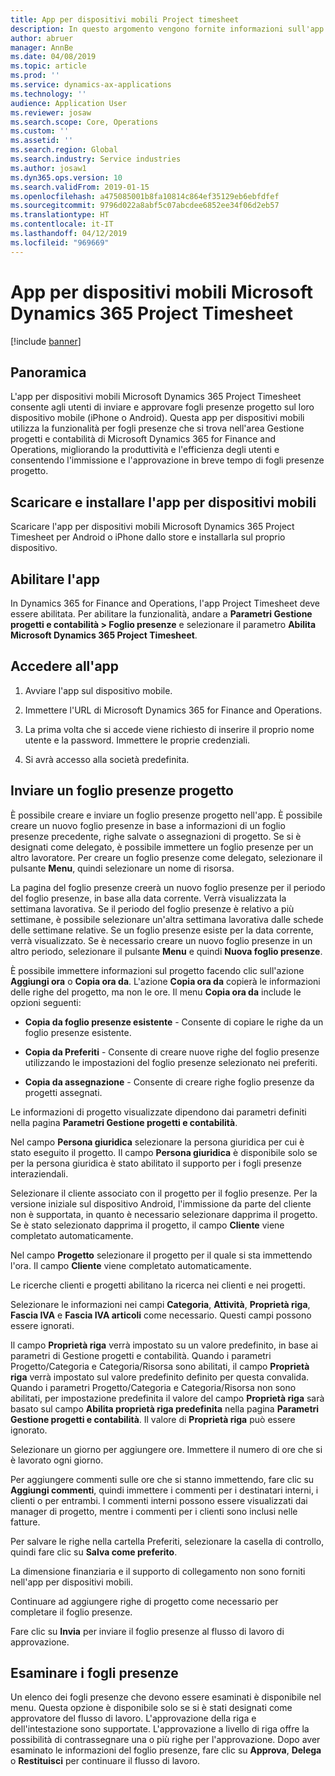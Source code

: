 ```yaml
---
title: App per dispositivi mobili Project timesheet
description: In questo argomento vengono fornite informazioni sull'app per dispositivi mobili Microsoft Dynamics 365 Project Timesheet. L'app per dispositivi mobili Project Timesheet consente agli utenti di inviare e approvare fogli presenze progetto sul loro dispositivo mobile.
author: abruer
manager: AnnBe
ms.date: 04/08/2019
ms.topic: article
ms.prod: ''
ms.service: dynamics-ax-applications
ms.technology: ''
audience: Application User
ms.reviewer: josaw
ms.search.scope: Core, Operations
ms.custom: ''
ms.assetid: ''
ms.search.region: Global
ms.search.industry: Service industries
ms.author: josaw1
ms.dyn365.ops.version: 10
ms.search.validFrom: 2019-01-15
ms.openlocfilehash: a475085001b8fa10814c864ef35129eb6ebfdfef
ms.sourcegitcommit: 9796d022a8abf5c07abcdee6852ee34f06d2eb57
ms.translationtype: HT
ms.contentlocale: it-IT
ms.lasthandoff: 04/12/2019
ms.locfileid: "969669"
---
```

# <a name="microsoft-dynamics-365-project-timesheet-mobile-application"></a>App per dispositivi mobili Microsoft Dynamics 365 Project Timesheet

[!include [banner](../includes/banner.md)]

## <a name="overview"></a>Panoramica

L'app per dispositivi mobili Microsoft Dynamics 365 Project Timesheet consente agli utenti di inviare e approvare fogli presenze progetto sul loro dispositivo mobile (iPhone o Android). Questa app per dispositivi mobili utilizza la funzionalità per fogli presenze che si trova nell'area Gestione progetti e contabilità di Microsoft Dynamics 365 for Finance and Operations, migliorando la produttività e l'efficienza degli utenti e consentendo l'immissione e l'approvazione in breve tempo di fogli presenze progetto.

## <a name="download-and-install-the-mobile-app"></a>Scaricare e installare l'app per dispositivi mobili

Scaricare l'app per dispositivi mobili Microsoft Dynamics 365 Project Timesheet per Android o iPhone dallo store e installarla sul proprio dispositivo.

## <a name="enable-the-app"></a>Abilitare l'app 

In Dynamics 365 for Finance and Operations, l'app Project Timesheet deve essere abilitata. Per abilitare la funzionalità, andare a **Parametri Gestione progetti e contabilità \> Foglio presenze** e selezionare il parametro **Abilita Microsoft Dynamics 365 Project Timesheet**.

## <a name="sign-in-to-the-app"></a>Accedere all'app

1.  Avviare l'app sul dispositivo mobile.

2.  Immettere l'URL di Microsoft Dynamics 365 for Finance and Operations.

3.  La prima volta che si accede viene richiesto di inserire il proprio nome utente e la password. Immettere le proprie credenziali.

4.  Si avrà accesso alla società predefinita.

## <a name="submit-a-project-timesheet"></a>Inviare un foglio presenze progetto

È possibile creare e inviare un foglio presenze progetto nell'app. È possibile creare un nuovo foglio presenze in base a informazioni di un foglio presenze precedente, righe salvate o assegnazioni di progetto. Se si è designati come delegato, è possibile immettere un foglio presenze per un altro lavoratore. Per creare un foglio presenze come delegato, selezionare il pulsante **Menu**, quindi selezionare un nome di risorsa.

La pagina del foglio presenze creerà un nuovo foglio presenze per il periodo del foglio presenze, in base alla data corrente. Verrà visualizzata la settimana lavorativa. Se il periodo del foglio presenze è relativo a più settimane, è possibile selezionare un'altra settimana lavorativa dalle schede delle settimane relative.
Se un foglio presenze esiste per la data corrente, verrà visualizzato. Se è necessario creare un nuovo foglio presenze in un altro periodo, selezionare il pulsante **Menu** e quindi **Nuova foglio presenze**.

È possibile immettere informazioni sul progetto facendo clic sull'azione **Aggiungi ora** o **Copia ora da**. L'azione **Copia ora da** copierà le informazioni delle righe del progetto, ma non le ore. Il menu **Copia ora da** include le opzioni seguenti:

- **Copia da foglio presenze esistente** - Consente di copiare le righe da un foglio presenze esistente.

- **Copia da Preferiti** - Consente di creare nuove righe del foglio presenze utilizzando le impostazioni del foglio presenze selezionato nei preferiti.

- **Copia da assegnazione** - Consente di creare righe foglio presenze da progetti assegnati.

Le informazioni di progetto visualizzate dipendono dai parametri definiti nella pagina **Parametri Gestione progetti e contabilità**.

Nel campo **Persona giuridica** selezionare la persona giuridica per cui è stato eseguito il progetto. Il campo **Persona giuridica** è disponibile solo se per la persona giuridica è stato abilitato il supporto per i fogli presenze interaziendali.

Selezionare il cliente associato con il progetto per il foglio presenze. Per la versione iniziale sul dispositivo Android, l'immissione da parte del cliente non è supportata, in quanto è necessario selezionare dapprima il progetto. Se è stato selezionato dapprima il progetto, il campo **Cliente** viene completato automaticamente.

Nel campo **Progetto** selezionare il progetto per il quale si sta immettendo l'ora. Il campo **Cliente** viene completato automaticamente.

Le ricerche clienti e progetti abilitano la ricerca nei clienti e nei progetti.

Selezionare le informazioni nei campi **Categoria**, **Attività**, **Proprietà riga**, **Fascia IVA** e **Fascia IVA articoli** come necessario. Questi campi possono essere ignorati.

Il campo **Proprietà riga** verrà impostato su un valore predefinito, in base ai parametri di Gestione progetti e contabilità. Quando i parametri Progetto/Categoria e Categoria/Risorsa sono abilitati, il campo **Proprietà riga** verrà impostato sul valore predefinito definito per questa convalida. Quando i parametri Progetto/Categoria e Categoria/Risorsa non sono abilitati, per impostazione predefinita il valore del campo **Proprietà riga** sarà basato sul campo **Abilita proprietà riga predefinita** nella pagina **Parametri Gestione progetti e contabilità**. Il valore di **Proprietà riga** può essere ignorato.

Selezionare un giorno per aggiungere ore. Immettere il numero di ore che si è lavorato ogni giorno.

Per aggiungere commenti sulle ore che si stanno immettendo, fare clic su **Aggiungi commenti**, quindi immettere i commenti per i destinatari interni, i clienti o per entrambi.
I commenti interni possono essere visualizzati dai manager di progetto, mentre i commenti per i clienti sono inclusi nelle fatture.

Per salvare le righe nella cartella Preferiti, selezionare la casella di controllo, quindi fare clic su **Salva come preferito**.

La dimensione finanziaria e il supporto di collegamento non sono forniti nell'app per dispositivi mobili.

Continuare ad aggiungere righe di progetto come necessario per completare il foglio presenze.

Fare clic su **Invia** per inviare il foglio presenze al flusso di lavoro di approvazione.

## <a name="review-timesheets"></a>Esaminare i fogli presenze

Un elenco dei fogli presenze che devono essere esaminati è disponibile nel menu. Questa opzione è disponibile solo se si è stati designati come approvatore del flusso di lavoro. L'approvazione della riga e dell'intestazione sono supportate. L'approvazione a livello di riga offre la possibilità di contrassegnare una o più righe per l'approvazione. Dopo aver esaminato le informazioni del foglio presenze, fare clic su **Approva**, **Delega** o **Restituisci** per continuare il flusso di lavoro.
